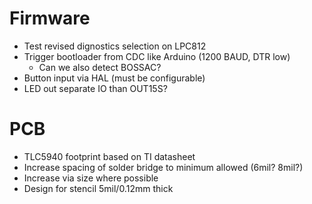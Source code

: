 # Firmware
* Test revised dignostics selection on LPC812
* Trigger bootloader from CDC like Arduino (1200 BAUD, DTR low)
    * Can we also detect BOSSAC?
* Button input via HAL (must be configurable)
* LED out separate IO than OUT15S?

# PCB

* TLC5940 footprint based on TI datasheet
* Increase spacing of solder bridge to minimum allowed (6mil? 8mil?)
* Increase via size where possible
* Design for stencil 5mil/0.12mm thick